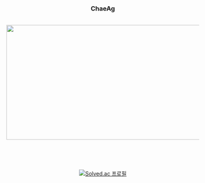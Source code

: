 <div align="center">
  
### ChaeAg
<br>

<a href="https://github.com/devxb/gitanimals">
  <img
    src="https://render.gitanimals.org/farms/ChaeAg"
    width="600"
    height="300"
  />
</a>

<a></a>
---

  <br>
  <br>
  
<div align="center">
  
[![Solved.ac 프로필](http://mazassumnida.wtf/api/v2/generate_badge?boj=dkglel)](https://solved.ac/dkglel)
</div>

</div>
